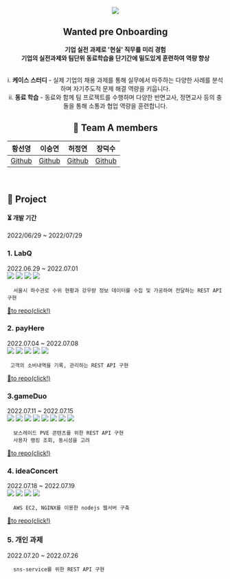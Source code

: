 <div align="center">
  <img src="https://capsule-render.vercel.app/api?type=Rounded&color=auto&height=150&section=header&text=wanted-pre-onboarding course teamA&fontSize=40" />

## Wanted pre Onboarding
<b>기업 실전 과제로 '현실' 직무를 미리 경험<br/>
기업의 실전과제와 팀단위 동료학습을 단기간에 밀도있게 훈련하여 역량 향상</b>

  <br/>
  i. <b>케이스 스터디</b> - 실제 기업의 채용 과제를 통해 실무에서 마주하는 다양한 사례를
  분석하며 자기주도적 문제 해결 역량을 키웁니다.</br>
  ii. <b>동료 학습</b> -  동료와 함께 팀 프로젝트를 수행하며 다양한 반면교사,
  정면교사 등의 충돌을 통해 소통과 협업 역량을 훈련합니다.


## 🌈 Team A members  

  |황선영|이승연|허정연|장덕수|
  |:------:|:------:|:------:|:------:|
  |[Github](https://github.com/syoungee) | [Github](https://github.com/dltmddus1998) | [Github](https://github.com/golgol22) | [Github](https://github.com/dapsu) |

  <br/>
</div>

  ## 📒 Project

  <h4> ⏳  개발 기간  </h4> 
  2022/06/29  ~ 2022/07/29
  <br/>
  
  
  ### 1. LabQ
  2022.06.29 ~ 2022.07.01</br>
    <img src="https://img.shields.io/badge/Node.js-339933?style=flat&logo=Node.js&logoColor=white"/>
    <img src="https://img.shields.io/badge/Express-000000?style=flat&logo=Express&logoColor=white"/>
    <img src="https://img.shields.io/badge/Javscript-F7DF1E?style=flat&logo=Javascript&logoColor=white"/>
    <img src="https://img.shields.io/badge/Amazon EC2-FF9900?style=flat&logo=Amazon EC2&logoColor=white"/></br>
  ```
    서울시 하수관로 수위 현황과 강우량 정보 데이터를 수집 및 가공하여 전달하는 REST API 구현
  ```
  [🐰to repo(click!)](https://github.com/3rd-wanted-pre-onboarding-teamA/labQ-Wanted-A)
  ### 2. payHere
  2022.07.04 ~ 2022.07.08</br>
    <img src="https://img.shields.io/badge/Node.js-339933?style=flat&logo=Swift&logoColor=white"/>
    <img src="https://img.shields.io/badge/Express-000000?style=flat&logo=Express&logoColor=white"/>
    <img src="https://img.shields.io/badge/MySQL-4479A1?style=flat&logo=MySQL&logoColor=white"/>
    <img src="https://img.shields.io/badge/Amazon EC2-FF9900?style=flat&logo=Amazon EC2&logoColor=white"/>
    <img src="https://img.shields.io/badge/Amazon RDS-527FFF?style=flat&logo=Amazon RDS&logoColor=white"/></br>
  ```
   고객의 소비내역을 기록, 관리하는 REST API 구현
  ```
  [🐥to repo(click!)](https://github.com/3rd-wanted-pre-onboarding-teamA/payHere-Wanted-A)</br>
  ### 3.gameDuo
  2022.07.11 ~ 2022.07.15</br>
    <img src="https://img.shields.io/badge/Node.js-339933?style=flat&logo=Node.js&logoColor=white"/>
    <img src="https://img.shields.io/badge/Express-000000?style=flat&logo=Express&logoColor=white"/>
    <img src="https://img.shields.io/badge/Docker-2496ED?style=flat&logo=Docker&logoColor=white"/>
    <img src="https://img.shields.io/badge/MySQL-4479A1?style=flat&logo=MySQL&logoColor=white"/>
    <img src="https://img.shields.io/badge/Redis-DC382D?style=flat&logo=Redis&logoColor=white"/>
    <img src="https://img.shields.io/badge/Amazon EC2-FF9900?style=flat&logo=Amazon EC2&logoColor=white"/>
    <img src="https://img.shields.io/badge/Amazon RDS-527FFF?style=flat&logo=Amazon RDS&logoColor=white"/>
    <img src="https://img.shields.io/badge/Amazon ElastiCache-1c5a9a?style=flat&logo=redis&logoColor=white"/></br>
  ```
    보스레이드 PVE 콘텐츠를 위한 REST API 구현  
    사용자 랭킹 조회, 동시성을 고려
  ```
  [🐷to repo(click!)](https://github.com/3rd-wanted-pre-onboarding-teamA/gameDuo-Wanted-A)</br>
  ### 4. ideaConcert
  2022.07.18 ~ 2022.07.19</br>
    <img src="https://img.shields.io/badge/Node.js-339933?style=flat&logo=Node.js&logoColor=white"/>
    <img src="https://img.shields.io/badge/Express-000000?style=flat&logo=Express&logoColor=white"/>
    <img src="https://img.shields.io/badge/Amazon EC2-FF9900?style=flat&logo=Amazon EC2&logoColor=white"/>
    <img src ="https://img.shields.io/badge/Nginx-009639?style=flat&logo=Nginx&logoColor=white"/></br>
  ```
    AWS EC2, NGINX를 이용한 nodejs 웹서버 구축
  ```
  [🐻to repo(click!)](https://github.com/3rd-wanted-pre-onboarding-teamA/ideaConcert-Wanted-A)</br>
  
  ### 5. 개인 과제
  2022.07.20 ~ 2022.07.26
  ```
    sns-service를 위한 REST API 구현
  ```
